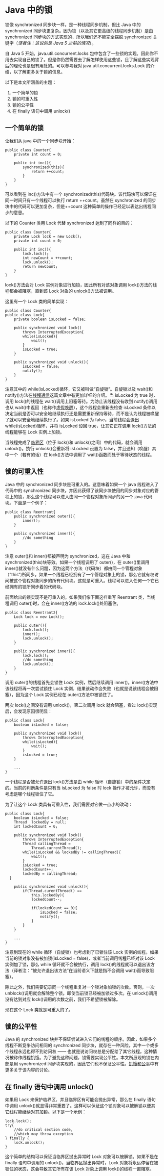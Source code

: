 # Java 中的锁

锁像 synchronized 同步块一样，是一种线程同步机制，但比 Java 中的 synchronized 同步块更复杂。因为锁（以及其它更高级的线程同步机制）是由 synchronized 同步块的方式实现的，所以我们还不能完全摆脱 synchronized 关键字（*译者注：这说的是 Java 5 之前的情况*）。

自 Java 5 开始，java.util.concurrent.locks 包中包含了一些锁的实现，因此你不用去实现自己的锁了。但是你仍然需要去了解怎样使用这些锁，且了解这些实现背后的理论也是很有用处的。可以参考我对 java.util.concurrent.locks.Lock 的介绍，以了解更多关于锁的信息。

以下是本文所涵盖的主题：


1. 一个简单的锁
2. 锁的可重入性
3. 锁的公平性
4. 在 finally 语句中调用 unlock()

## 一个简单的锁

让我们从 java 中的一个同步块开始：

```
public class Counter{
    private int count = 0;

    public int inc(){
        synchronized(this){
            return ++count;
        }
    }
}
```

可以看到在 inc()方法中有一个 synchronized(this)代码块。该代码块可以保证在同一时间只有一个线程可以执行 return ++count。虽然在 synchronized 的同步块中的代码可以更加复杂，但是++count 这种简单的操作已经足以表达出线程同步的意思。

以下的 Counter 类用 Lock 代替 synchronized 达到了同样的目的：

```
public class Counter{
    private Lock lock = new Lock();
    private int count = 0;

    public int inc(){
        lock.lock();
        int newCount = ++count;
        lock.unlock();
        return newCount;
    }
}
```

lock()方法会对 Lock 实例对象进行加锁，因此所有对该对象调用 lock()方法的线程都会被阻塞，直到该 Lock 对象的 unlock()方法被调用。

这里有一个 Lock 类的简单实现：

```
public class Counter{
public class Lock{
    private boolean isLocked = false;

    public synchronized void lock()
        throws InterruptedException{
        while(isLocked){
            wait();
        }
        isLocked = true;
    }

    public synchronized void unlock(){
        isLocked = false;
        notify();
    }
}
```

注意其中的 while(isLocked)循环，它又被叫做“自旋锁”。自旋锁以及 wait()和 notify()方法在[线程通信](thread-communication.md)这篇文章中有更加详细的介绍。当 isLocked 为 true 时，调用 lock()的线程在 wait()调用上阻塞等待。为防止该线程没有收到 notify()调用也从 wait()中返回（也称作[虚假唤醒](race-conditions-and-critical-sections.md)），这个线程会重新去检查 isLocked 条件以决定当前是否可以安全地继续执行还是需要重新保持等待，而不是认为线程被唤醒了就可以安全地继续执行了。如果 isLocked 为 false，当前线程会退出 while(isLocked)循环，并将 isLocked 设回 true，让其它正在调用 lock()方法的线程能够在 Lock 实例上加锁。

当线程完成了[临界区](race-conditions-and-critical-sections.md)（位于 lock()和 unlock()之间）中的代码，就会调用 unlock()。执行 unlock()会重新将 isLocked 设置为 false，并且通知（唤醒）其中一个（若有的话）在 lock()方法中调用了 wait()函数而处于等待状态的线程。

## 锁的可重入性

Java 中的 synchronized 同步块是可重入的。这意味着如果一个 java 线程进入了代码中的 synchronized 同步块，并因此获得了该同步块使用的同步对象对应的管程上的锁，那么这个线程可以进入由同一个管程对象所同步的另一个 java 代码块。下面是一个例子：

```
public class Reentrant{
    public synchronized outer(){
        inner();
    }

    public synchronized inner(){
        //do something
    }
}
```

注意 outer()和 inner()都被声明为 synchronized，这在 Java 中和 synchronized(this)块等效。如果一个线程调用了 outer()，在 outer()里调用 inner()就没有什么问题，因为这两个方法（代码块）都由同一个管程对象（”this”)所同步。如果一个线程已经拥有了一个管程对象上的锁，那么它就有权访问被这个管程对象同步的所有代码块。这就是可重入。线程可以进入任何一个它已经拥有的锁所同步着的代码块。

前面给出的锁实现不是可重入的。如果我们像下面这样重写 Reentrant 类，当线程调用 outer()时，会在 inner()方法的 lock.lock()处阻塞住。

```
public class Reentrant2{
    Lock lock = new Lock();

    public outer(){
        lock.lock();
        inner();
        lock.unlock();
    }

    public synchronized inner(){
        lock.lock();
        //do something
        lock.unlock();
    }
}
```

调用 outer()的线程首先会锁住 Lock 实例，然后继续调用 inner()。inner()方法中该线程将再一次尝试锁住 Lock 实例，结果该动作会失败（也就是说该线程会被阻塞），因为这个 Lock 实例已经在 outer()方法中被锁住了。

两次 lock()之间没有调用 unlock()，第二次调用 lock 就会阻塞，看过 lock()实现后，会发现原因很明显：

```
public class Lock{
    boolean isLocked = false;

    public synchronized void lock()
        throws InterruptedException{
        while(isLocked){
            wait();
        }
        isLocked = true;
    }

    ...
}
```

一个线程是否被允许退出 lock()方法是由 while 循环（自旋锁）中的条件决定的。当前的判断条件是只有当 isLocked 为 false 时 lock 操作才被允许，而没有考虑是哪个线程锁住了它。

为了让这个 Lock 类具有可重入性，我们需要对它做一点小的改动：

```
public class Lock{
    boolean isLocked = false;
    Thread  lockedBy = null;
    int lockedCount = 0;

    public synchronized void lock()
        throws InterruptedException{
        Thread callingThread =
            Thread.currentThread();
        while(isLocked && lockedBy != callingThread){
            wait();
        }
        isLocked = true;
        lockedCount++;
        lockedBy = callingThread;
  }

    public synchronized void unlock(){
        if(Thread.curentThread() ==
            this.lockedBy){
            lockedCount--;

            if(lockedCount == 0){
                isLocked = false;
                notify();
            }
        }
    }

    ...
}
```

注意到现在的 while 循环（自旋锁）也考虑到了已锁住该 Lock 实例的线程。如果当前的锁对象没有被加锁(isLocked = false)，或者当前调用线程已经对该 Lock 实例加了锁，那么 while 循环就不会被执行，调用 lock()的线程就可以退出该方法（译者注：“被允许退出该方法”在当前语义下就是指不会调用 wait()而导致阻塞）。

除此之外，我们需要记录同一个线程重复对一个锁对象加锁的次数。否则，一次 unblock()调用就会解除整个锁，即使当前锁已经被加锁过多次。在 unlock()调用没有达到对应 lock()调用的次数之前，我们不希望锁被解除。

现在这个 Lock 类就是可重入的了。

## 锁的公平性

Java 的 synchronized 块并不保证尝试进入它们的线程的顺序。因此，如果多个线程不断竞争访问相同的 synchronized 同步块，就存在一种风险，其中一个或多个线程永远也得不到访问权 —— 也就是说访问权总是分配给了其它线程。这种情况被称作线程饥饿。为了避免这种问题，锁需要实现公平性。本文所展现的锁在内部是用 synchronized 同步块实现的，因此它们也不保证公平性。[饥饿和公平](starvation-and-fairness.md)中有更多关于该内容的讨论。

## 在 finally 语句中调用 unlock()

如果用 Lock 来保护临界区，并且临界区有可能会抛出异常，那么在 finally 语句中调用 unlock()就显得非常重要了。这样可以保证这个锁对象可以被解锁以便其它线程能继续对其加锁。以下是一个示例：

```
lock.lock();
try{
    //do critical section code,
    //which may throw exception
} finally {
    lock.unlock();
}
```

这个简单的结构可以保证当临界区抛出异常时 Lock 对象可以被解锁。如果不是在 finally 语句中调用的 unlock()，当临界区抛出异常时，Lock 对象将永远停留在被锁住的状态，这会导致其它所有在该 Lock 对象上调用 lock()的线程一直阻塞。
